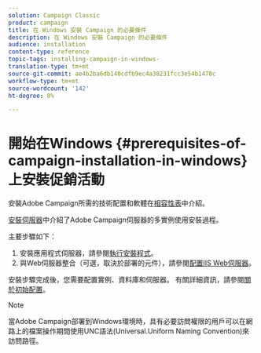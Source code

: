 ```yaml
---
solution: Campaign Classic
product: campaign
title: 在 Windows 安裝 Campaign 的必要條件
description: 在 Windows 安裝 Campaign 的必要條件
audience: installation
content-type: reference
topic-tags: installing-campaign-in-windows-
translation-type: tm+mt
source-git-commit: ae4b2ba6db140cdfb9ec4a38231fcc3e54b1478c
workflow-type: tm+mt
source-wordcount: '142'
ht-degree: 8%

---
```



# 開始在Windows {#prerequisites-of-campaign-installation-in-windows}上安裝促銷活動

安裝Adobe Campaign所需的技術配置和軟體在[相容性表](../../rn/using/compatibility-matrix.md)中介紹。

[安裝伺服器](../../installation/using/installing-the-server.md)中介紹了Adobe Campaign伺服器的多實例使用安裝過程。

主要步驟如下：

1. 安裝應用程式伺服器，請參閱[執行安裝程式](../../installation/using/installing-the-server.md#executing-the-installation-program)。
1. 與Web伺服器整合（可選，取決於部署的元件），請參閱[配置IIS Web伺服器](../../installation/using/integration-into-a-web-server-for-windows.md#configuring-the-iis-web-server)。

安裝步驟完成後，您需要配置實例、資料庫和伺服器。 有關詳細資訊，請參閱[關於初始配置](../../installation/using/about-initial-configuration.md)。

>[!NOTE]
>
>當Adobe Campaign部署到Windows環境時，具有必要訪問權限的用戶可以在網路上的檔案操作期間使用UNC語法(Universal.Uniform Naming Convention)來訪問路徑。

